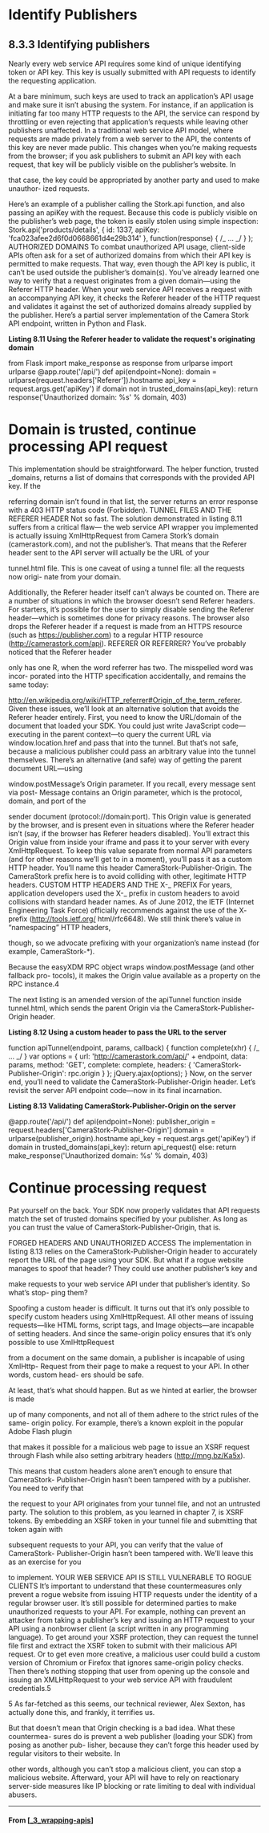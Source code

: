 # Identify Publishers

## **8.3.3 Identifying publishers**

Nearly every web service API requires some kind of unique identifying token or API key.
This key is usually submitted with API requests to identify the requesting application.

At a bare minimum, such keys are used to track an application’s API usage and make
sure it isn’t abusing the system. For instance, if an application is initiating far too many
HTTP requests to the API, the service can respond by throttling or even rejecting that
application’s requests while leaving other publishers unaffected.
In a traditional web service API model, where requests are made privately from a
web server to the API, the contents of this key are never made public. This changes
when you’re making requests from the browser; if you ask publishers to submit an API
key with each request, that key will be publicly visible on the publisher’s website. In

that case, the key could be appropriated by another party and used to make unauthor-
ized requests.

Here’s an example of a publisher calling the Stork.api function, and also passing
an apiKey with the request. Because this code is publicly visible on the publisher’s web
page, the token is easily stolen using simple inspection:
Stork.api('products/details',
{
id: 1337,
apiKey: 'fca023afee2d6f0d0668661d4e29b314'
},
function(response) { /_ ... _/ }
);
AUTHORIZED DOMAINS
To combat unauthorized API usage, client-side APIs often ask for a set of authorized
domains from which their API key is permitted to make requests. That way, even
though the API key is public, it can’t be used outside the publisher’s domain(s).
You’ve already learned one way to verify that a request originates from a given
domain—using the Referer HTTP header. When your web service API receives a
request with an accompanying API key, it checks the Referer header of the HTTP
request and validates it against the set of authorized domains already supplied by the
publisher. Here’s a partial server implementation of the Camera Stork API endpoint,
written in Python and Flask.

**Listing 8.11 Using the Referer header to validate the request's originating domain**

from Flask import make_response as response
from urlparse import urlparse
@app.route('/api/<endpoint>')
def api(endpoint=None):
domain = urlparse(request.headers['Referer']).hostname
api_key = request.args.get('apiKey')
if domain not in trusted_domains(api_key):
return response('Unauthorized domain: %s' % domain, 403)

# Domain is trusted, continue processing API request

This implementation should be straightforward. The helper function, trusted
\_domains, returns a list of domains that corresponds with the provided API key. If the

referring domain isn’t found in that list, the server returns an error response with a
403 HTTP status code (Forbidden).
TUNNEL FILES AND THE REFERER HEADER
Not so fast. The solution demonstrated in listing 8.11 suffers from a critical flaw—
the web service API wrapper you implemented is actually issuing XmlHttpRequest
from Camera Stork’s domain (camerastork.com), and not the publisher’s. That
means that the Referer header sent to the API server will actually be the URL of your

tunnel.html file. This is one caveat of using a tunnel file: all the requests now origi-
nate from your domain.

Additionally, the Referer header itself can’t always be counted on. There are a
number of situations in which the browser doesn’t send Referer headers. For starters,
it’s possible for the user to simply disable sending the Referer header—which is
sometimes done for privacy reasons. The browser also drops the Referer header if a
request is made from an HTTPS resource (such as https://publisher.com) to a regular
HTTP resource (http://camerastork.com/api).
REFERER OR REFERRER? You’ve probably noticed that the Referer header

only has one R, when the word referrer has two. The misspelled word was incor-
porated into the HTTP specification accidentally, and remains the same today:

http://en.wikipedia.org/wiki/HTTP_referrer#Origin_of_the_term_referer.
Given these issues, we’ll look at an alternative solution that avoids the Referer header
entirely. First, you need to know the URL/domain of the document that loaded your
SDK. You could just write JavaScript code—executing in the parent context—to query
the current URL via window.location.href and pass that into the tunnel. But that’s
not safe, because a malicious publisher could pass an arbitrary value into the tunnel
themselves.
There’s an alternative (and safe) way of getting the parent document URL—using

window.postMessage’s Origin parameter. If you recall, every message sent via post-
Message contains an Origin parameter, which is the protocol, domain, and port of the

sender document (protocol://domain:port). This Origin value is generated by the
browser, and is present even in situations where the Referer header isn’t (say, if the
browser has Referer headers disabled).
You’ll extract this Origin value from inside your iframe and pass it to your server
with every XmlHttpRequest. To keep this value separate from normal API parameters
(and for other reasons we’ll get to in a moment), you’ll pass it as a custom HTTP
header. You’ll name this header CameraStork-Publisher-Origin. The CameraStork
prefix here is to avoid colliding with other, legitimate HTTP headers.
CUSTOM HTTP HEADERS AND THE X-_ PREFIX For years, application developers
used the X-_ prefix in custom headers to avoid collisions with standard
header names. As of June 2012, the IETF (Internet Engineering Task Force)
officially recommends against the use of the X- prefix (http://tools.ietf.org/
html/rfc6648). We still think there’s value in “namespacing” HTTP headers,

though, so we advocate prefixing with your organization’s name instead (for
example, CameraStork-\*).

Because the easyXDM RPC object wraps window.postMessage (and other fallback pro-
tocols), it makes the Origin value available as a property on the RPC instance.4

The
next listing is an amended version of the apiTunnel function inside tunnel.html,
which sends the parent Origin via the CameraStork-Publisher-Origin header.

**Listing 8.12 Using a custom header to pass the URL to the server**

function apiTunnel(endpoint, params, callback) {
function complete(xhr) { /_ ... _/ }
var options = {
url: 'http://camerastork.com/api/' + endpoint,
data: params,
method: 'GET',
complete: complete,
headers: {
'CameraStork-Publisher-Origin': rpc.origin
}
};
jQuery.ajax(options);
}
Now, on the server end, you’ll need to validate the CameraStork-Publisher-Origin
header. Let’s revisit the server API endpoint code—now in its final incarnation.

**Listing 8.13 Validating CameraStork-Publisher-Origin on the server**

@app.route('/api/<endpoint>')
def api(endpoint=None):
publisher_origin = request.headers['CameraStork-Publisher-Origin']
domain = urlparse(publisher_origin).hostname
api_key = request.args.get('apiKey')
if domain in trusted_domains(api_key):
return api_request()
else:
return make_response('Unauthorized domain: %s' % domain, 403)

# Continue processing request

Pat yourself on the back. Your SDK now properly validates that API requests match the
set of trusted domains specified by your publisher. As long as you can trust the value of
CameraStork-Publisher-Origin, that is.

FORGED HEADERS AND UNAUTHORIZED ACCESS
The implementation in listing 8.13 relies on the CameraStork-Publisher-Origin
header to accurately report the URL of the page using your SDK. But what if a rogue
website manages to spoof that header? They could use another publisher’s key and

make requests to your web service API under that publisher’s identity. So what’s stop-
ping them?

Spoofing a custom header is difficult. It turns out that it’s only possible to specify
custom headers using XmlHttpRequest. All other means of issuing requests—like
HTML forms, script tags, and Image objects—are incapable of setting headers. And
since the same-origin policy ensures that it’s only possible to use XmlHttpRequest

from a document on the same domain, a publisher is incapable of using XmlHttp-
Request from their page to make a request to your API. In other words, custom head-
ers should be safe.

At least, that’s what should happen. But as we hinted at earlier, the browser is made

up of many components, and not all of them adhere to the strict rules of the same-
origin policy. For example, there’s a known exploit in the popular Adobe Flash plugin

that makes it possible for a malicious web page to issue an XSRF request through Flash
while also setting arbitrary headers (http://mng.bz/Ka5x).

This means that custom headers alone aren’t enough to ensure that CameraStork-
Publisher-Origin hasn’t been tampered with by a publisher. You need to verify that

the request to your API originates from your tunnel file, and not an untrusted party.
The solution to this problem, as you learned in chapter 7, is XSRF tokens. By
embedding an XSRF token in your tunnel file and submitting that token again with

subsequent requests to your API, you can verify that the value of CameraStork-
Publisher-Origin hasn’t been tampered with. We’ll leave this as an exercise for you

to implement.
YOUR WEB SERVICE API IS STILL VULNERABLE TO ROGUE CLIENTS
It’s important to understand that these countermeasures only prevent a rogue website
from issuing HTTP requests under the identity of a regular browser user. It’s still possible
for determined parties to make unauthorized requests to your API.
For example, nothing can prevent an attacker from taking a publisher’s key and
issuing an HTTP request to your API using a nonbrowser client (a script written in any
programming language). To get around your XSRF protection, they can request the
tunnel file first and extract the XSRF token to submit with their malicious API request.
Or to get even more creative, a malicious user could build a custom version of
Chromium or Firefox that ignores same-origin policy checks. Then there’s nothing
stopping that user from opening up the console and issuing an XMLHttpRequest to
your web service API with fraudulent credentials.5

5 As far-fetched as this seems, our technical reviewer, Alex Sexton, has actually done this, and frankly, it
terrifies us.

But that doesn’t mean that Origin checking is a bad idea. What these countermea-
sures do is prevent a web publisher (loading your SDK) from posing as another pub-
lisher, because they can’t forge this header used by regular visitors to their website. In

other words, although you can’t stop a malicious client, you can stop a malicious
website. Afterward, your API will have to rely on reactionary server-side measures like IP
blocking or rate limiting to deal with individual abusers.

---

#### From [[_3_wrapping-apis]]

[//begin]: # "Autogenerated link references for markdown compatibility"
[_3_wrapping-apis]: _3_wrapping-apis "Wraping APIs"
[//end]: # "Autogenerated link references"
